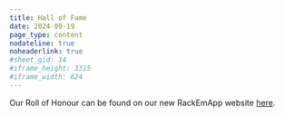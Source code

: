 ```yaml
---
title: Hall of Fame
date: 2024-09-19
page_type: content
nodateline: true
noheaderlink: true
#sheet_gid: 14
#iframe_height: 3315
#iframe_width: 624
---
```

Our Roll of Honour can be found on our new RackEmApp website [here](https://app.londoncitypool.com/app/rollofhonour/season).
